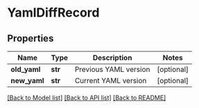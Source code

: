 # YamlDiffRecord

## Properties
Name | Type | Description | Notes
------------ | ------------- | ------------- | -------------
**old_yaml** | **str** | Previous YAML version | [optional] 
**new_yaml** | **str** | Current YAML version | [optional] 

[[Back to Model list]](../README.md#documentation-for-models) [[Back to API list]](../README.md#documentation-for-api-endpoints) [[Back to README]](../README.md)

